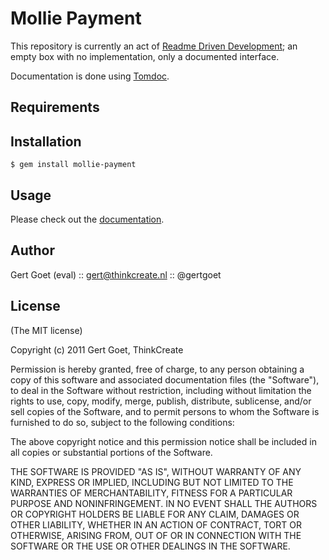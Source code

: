 Mollie Payment
========

This repository is currently an act of [Readme Driven Development](http://tom.preston-werner.com/2010/08/23/readme-driven-development.html); an empty box with no implementation, only a documented interface.

Documentation is done using [Tomdoc](http://tomdoc.org/).

Requirements
------------

Installation
------------
    
    $ gem install mollie-payment
    

Usage
------------

Please check out the [documentation](http://rubydoc.info/gems/mollie-payment/0.0.1/frames).

Author
------

Gert Goet (eval) :: gert@thinkcreate.nl :: @gertgoet

License
------

(The MIT license)

Copyright (c) 2011 Gert Goet, ThinkCreate

Permission is hereby granted, free of charge, to any person obtaining
a copy of this software and associated documentation files (the
"Software"), to deal in the Software without restriction, including
without limitation the rights to use, copy, modify, merge, publish,
distribute, sublicense, and/or sell copies of the Software, and to
permit persons to whom the Software is furnished to do so, subject to
the following conditions:

The above copyright notice and this permission notice shall be
included in all copies or substantial portions of the Software.

THE SOFTWARE IS PROVIDED "AS IS", WITHOUT WARRANTY OF ANY KIND,
EXPRESS OR IMPLIED, INCLUDING BUT NOT LIMITED TO THE WARRANTIES OF
MERCHANTABILITY, FITNESS FOR A PARTICULAR PURPOSE AND
NONINFRINGEMENT. IN NO EVENT SHALL THE AUTHORS OR COPYRIGHT HOLDERS BE
LIABLE FOR ANY CLAIM, DAMAGES OR OTHER LIABILITY, WHETHER IN AN ACTION
OF CONTRACT, TORT OR OTHERWISE, ARISING FROM, OUT OF OR IN CONNECTION
WITH THE SOFTWARE OR THE USE OR OTHER DEALINGS IN THE SOFTWARE.

